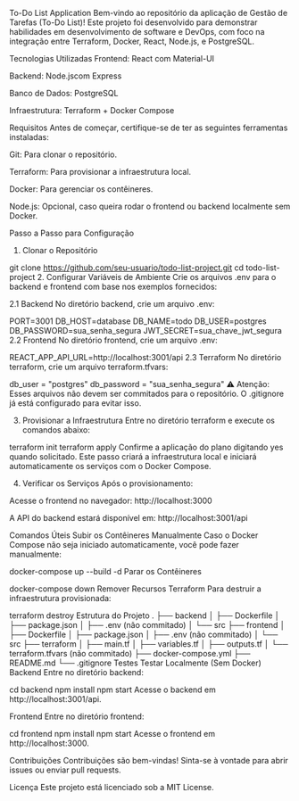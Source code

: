 To-Do List Application
Bem-vindo ao repositório da aplicação de Gestão de Tarefas (To-Do List)! Este projeto foi desenvolvido para demonstrar habilidades em desenvolvimento de software e DevOps, com foco na integração entre Terraform, Docker, React, Node.js, e PostgreSQL.

Tecnologias Utilizadas
Frontend: React com Material-UI

Backend: Node.jscom Express

Banco de Dados: PostgreSQL

Infraestrutura: Terraform + Docker Compose

Requisitos
Antes de começar, certifique-se de ter as seguintes ferramentas instaladas:

Git: Para clonar o repositório.

Terraform: Para provisionar a infraestrutura local.

Docker: Para gerenciar os contêineres.

Node.js: Opcional, caso queira rodar o frontend ou backend localmente sem Docker.

Passo a Passo para Configuração
1. Clonar o Repositório

git clone https://github.com/seu-usuario/todo-list-project.git
cd todo-list-project
2. Configurar Variáveis de Ambiente
Crie os arquivos .env para o backend e frontend com base nos exemplos fornecidos:

2.1 Backend
No diretório backend, crie um arquivo .env:

PORT=3001
DB_HOST=database
DB_NAME=todo
DB_USER=postgres
DB_PASSWORD=sua_senha_segura
JWT_SECRET=sua_chave_jwt_segura
2.2 Frontend
No diretório frontend, crie um arquivo .env:

REACT_APP_API_URL=http://localhost:3001/api
2.3 Terraform
No diretório terraform, crie um arquivo terraform.tfvars:

db_user = "postgres"
db_password = "sua_senha_segura"
⚠️ Atenção: Esses arquivos não devem ser commitados para o repositório. O .gitignore já está configurado para evitar isso.

3. Provisionar a Infraestrutura
Entre no diretório terraform e execute os comandos abaixo:


terraform init
terraform apply
Confirme a aplicação do plano digitando yes quando solicitado. Este passo criará a infraestrutura local e iniciará automaticamente os serviços com o Docker Compose.

4. Verificar os Serviços
Após o provisionamento:

Acesse o frontend no navegador: http://localhost:3000

A API do backend estará disponível em: http://localhost:3001/api

Comandos Úteis
Subir os Contêineres Manualmente
Caso o Docker Compose não seja iniciado automaticamente, você pode fazer manualmente:


docker-compose up --build -d
Parar os Contêineres

docker-compose down
Remover Recursos Terraform
Para destruir a infraestrutura provisionada:


terraform destroy
Estrutura do Projeto
.
├── backend
│   ├── Dockerfile
│   ├── package.json
│   ├── .env (não commitado)
│   └── src
├── frontend
│   ├── Dockerfile
│   ├── package.json
│   ├── .env (não commitado)
│   └── src
├── terraform
│   ├── main.tf
│   ├── variables.tf
│   ├── outputs.tf
│   └── terraform.tfvars (não commitado)
├── docker-compose.yml
├── README.md
└── .gitignore
Testes
Testar Localmente (Sem Docker)
Backend
Entre no diretório backend:


cd backend
npm install
npm start
Acesse o backend em http://localhost:3001/api.

Frontend
Entre no diretório frontend:


cd frontend
npm install
npm start
Acesse o frontend em http://localhost:3000.

Contribuições
Contribuições são bem-vindas! Sinta-se à vontade para abrir issues ou enviar pull requests.

Licença
Este projeto está licenciado sob a MIT License.